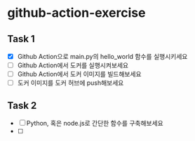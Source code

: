 # github-action-exercise

## Task 1

- [x] Github Action으로 main.py의 hello_world 함수를 실행시키세요
- [ ] Github Action에서 도커를 실행시켜보세요
- [ ] Github Action에서 도커 이미지를 빌드해보세요
- [ ] 도커 이미지를 도커 허브에 push해보세요

## Task 2
- [ ] Python, 혹은 node.js로 간단한 함수를 구축해보세요
- [ ] 
